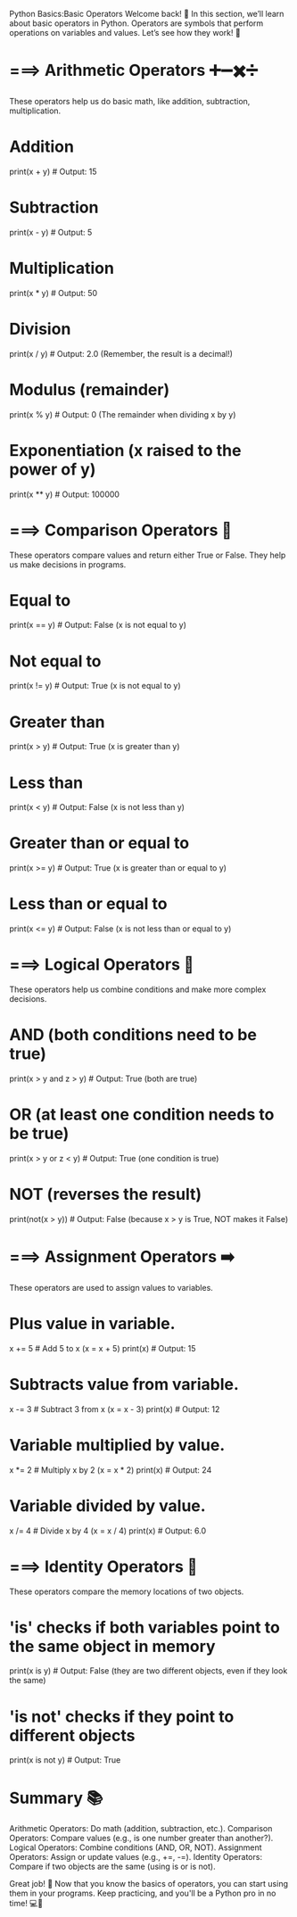 Python Basics:Basic Operators
Welcome back! 👋 In this section, we’ll learn about basic operators in Python. Operators are symbols that perform operations on variables and values. Let’s see how they work! 🔧

 # ===> Arithmetic Operators ➕➖✖️➗

These operators help us do basic math, like addition, subtraction, multiplication.
# Addition
print(x + y)  # Output: 15

# Subtraction
print(x - y)  # Output: 5

# Multiplication
print(x * y)  # Output: 50

# Division
print(x / y)  # Output: 2.0 (Remember, the result is a decimal!)

# Modulus (remainder)
print(x % y)  # Output: 0 (The remainder when dividing x by y)

# Exponentiation (x raised to the power of y)
print(x ** y)  # Output: 100000

 # ===> Comparison Operators 🤔
These operators compare values and return either True or False. They help us make decisions in programs.
# Equal to
print(x == y)  # Output: False (x is not equal to y)

# Not equal to
print(x != y)  # Output: True (x is not equal to y)

# Greater than
print(x > y)   # Output: True (x is greater than y)

# Less than
print(x < y)   # Output: False (x is not less than y)

# Greater than or equal to
print(x >= y)  # Output: True (x is greater than or equal to y)

# Less than or equal to
print(x <= y)  # Output: False (x is not less than or equal to y)


 # ===> Logical Operators 🔎
These operators help us combine conditions and make more complex decisions.
# AND (both conditions need to be true)
print(x > y and z > y)  # Output: True (both are true)

# OR (at least one condition needs to be true)
print(x > y or z < y)   # Output: True (one condition is true)

# NOT (reverses the result)
print(not(x > y))  # Output: False (because x > y is True, NOT makes it False)


 # ===> Assignment Operators ➡️
These operators are used to assign values to variables.
# Plus value in variable.
x += 5  # Add 5 to x (x = x + 5)
print(x)  # Output: 15

# Subtracts value from variable.
x -= 3  # Subtract 3 from x (x = x - 3)
print(x)  # Output: 12

# Variable multiplied by value. 
x *= 2  # Multiply x by 2 (x = x * 2)
print(x)  # Output: 24

# Variable divided by value.
x /= 4  # Divide x by 4 (x = x / 4)
print(x)  # Output: 6.0


 # ===> Identity Operators 🔗
These operators compare the memory locations of two objects.
# 'is' checks if both variables point to the same object in memory
print(x is y)  # Output: False (they are two different objects, even if they look the same)

# 'is not' checks if they point to different objects
print(x is not y)  # Output: True



# Summary 📚
Arithmetic Operators: Do math (addition, subtraction, etc.).
Comparison Operators: Compare values (e.g., is one number greater than another?).
Logical Operators: Combine conditions (AND, OR, NOT).
Assignment Operators: Assign or update values (e.g., +=, -=).
Identity Operators: Compare if two objects are the same (using is or is not).


Great job! 🎉 Now that you know the basics of operators, you can start using them in your programs. Keep practicing, and you'll be a Python pro in no time! 💻🚀
